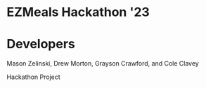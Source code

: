 # EZMeals Hackathon '23

# Developers
Mason Zelinski, Drew Morton, Grayson Crawford, and Cole Clavey

Hackathon Project
